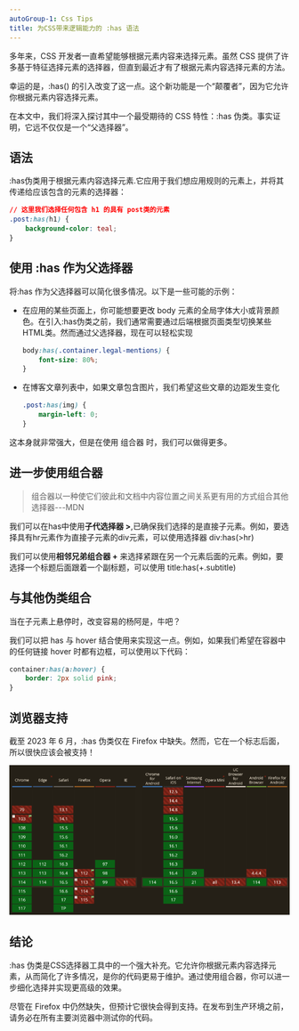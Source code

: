 ```yaml
---
autoGroup-1: Css Tips
title: 为CSS带来逻辑能力的 :has 语法
---
```

多年来，CSS 开发者一直希望能够根据元素内容来选择元素。虽然 CSS 提供了许多基于特征选择元素的选择器，但直到最近才有了根据元素内容选择元素的方法。

幸运的是，:has() 的引入改变了这一点。这个新功能是一个“颠覆者”，因为它允许你根据元素内容选择元素。

在本文中，我们将深入探讨其中一个最受期待的 CSS 特性：:has 伪类。事实证明，它远不仅仅是一个“父选择器”。

## 语法
:has伪类用于根据元素内容选择元素.它应用于我们想应用规则的元素上，并将其传递给应该包含的元素的选择器：

```css
// 这里我们选择任何包含 h1 的具有 post类的元素
.post:has(h1) {
    background-color: teal;
}
```
## 使用 :has 作为父选择器
将:has 作为父选择器可以简化很多情况。以下是一些可能的示例：
- 在应用的某些页面上，你可能想要更改 body 元素的全局字体大小或背景颜色。在引入:has伪类之前，我们通常需要通过后端根据页面类型切换某些HTML类。然而通过父选择器，现在可以轻松实现

    ```css
    body:has(.container.legal-mentions) {
        font-size: 80%;
    }
    ```
- 在博客文章列表中，如果文章包含图片，我们希望这些文章的边距发生变化

    ```css
    .post:has(img) {
        margin-left: 0;
    }
    ```
这本身就非常强大，但是在使用 组合器 时，我们可以做得更多。
## 进一步使用组合器
> 组合器以一种使它们彼此和文档中内容位置之间关系更有用的方式组合其他选择器---MDN

我们可以在has中使用**子代选择器 >**,已确保我们选择的是直接子元素。例如，要选择具有hr元素作为直接子元素的div元素，可以使用选择器 div:has(>hr)

我们可以使用**相邻兄弟组合器 +** 来选择紧跟在另一个元素后面的元素。例如，要选择一个标题后面跟着一个副标题，可以使用 title:has(+.subtitle)

## 与其他伪类组合
当在子元素上悬停时，改变容易的杨阿是，牛吧？

我们可以把 has 与 hover 结合使用来实现这一点。例如，如果我们希望在容器中的任何链接 hover 时都有边框，可以使用以下代码：
```css
container:has(a:hover) {
    border: 2px solid pink;
}
```
## 浏览器支持
截至 2023 年 6 月，:has 伪类仅在 Firefox 中缺失。然而，它在一个标志后面，所以很快应该会被支持！

![浏览器兼容性](./images/微信图片_20230625145739.png)


## 结论
:has 伪类是CSS选择器工具中的一个强大补充。它允许你根据元素内容选择元素，从而简化了许多情况，是你的代码更易于维护。通过使用组合器，你可以进一步细化选择并实现更高级的效果。

尽管在 Firefox 中仍然缺失，但预计它很快会得到支持。在发布到生产环境之前，请务必在所有主要浏览器中测试你的代码。